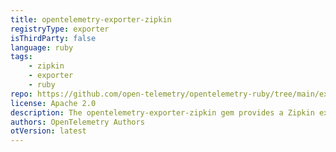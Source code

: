 ```yaml
---
title: opentelemetry-exporter-zipkin
registryType: exporter
isThirdParty: false
language: ruby
tags:
    - zipkin
    - exporter
    - ruby
repo: https://github.com/open-telemetry/opentelemetry-ruby/tree/main/exporter/zipkin
license: Apache 2.0
description: The opentelemetry-exporter-zipkin gem provides a Zipkin exporter for OpenTelemetry Ruby.
authors: OpenTelemetry Authors
otVersion: latest
---
```

